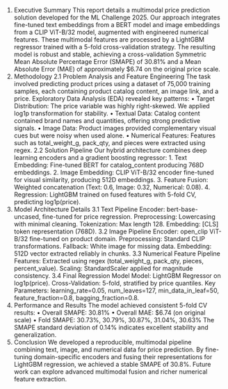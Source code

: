 1. Executive Summary
This report details a multimodal price prediction solution developed for the ML Challenge 2025. Our approach integrates fine-tuned text embeddings from a BERT model and image embeddings from a CLIP ViT-B/32 model, augmented with engineered numerical features. These multimodal features are processed by a LightGBM regressor trained with a 5-fold cross-validation strategy. The resulting model is robust and stable, achieving a cross-validation Symmetric Mean Absolute Percentage Error (SMAPE) of 30.81% and a Mean Absolute Error (MAE) of approximately $6.74 on the original price scale.
2. Methodology
2.1 Problem Analysis and Feature Engineering
The task involved predicting product prices using a dataset of 75,000 training samples, each containing product catalog content, an image link, and a price. Exploratory Data Analysis (EDA) revealed key patterns:
• Target Distribution: The price variable was highly right-skewed. We applied log1p transformation for stability. • Textual Data: Catalog content contained brand names and quantities, offering strong predictive signals. • Image Data: Product images provided complementary visual cues but were noisy when used alone. • Numerical Features: Features such as total_weight_g, pack_qty, and pieces were extracted using regex.
2.2 Solution Pipeline
Our hybrid architecture combines deep learning encoders and a gradient boosting regressor: 1. Text Embedding: Fine-tuned BERT for catalog_content producing 768D embeddings. 2. Image Embedding: CLIP ViT-B/32 encoder fine-tuned for visual similarity, producing 512D embeddings. 3. Feature Fusion: Weighted concatenation (Text: 0.6, Image: 0.32, Numerical: 0.08). 4. Regression: LightGBM trained on fused features with 5-fold CV, predicting log1p(price).
3. Model Architecture Details
3.1 Text Pipeline
Encoder: bert-base-uncased, fine-tuned for price regression. Preprocessing: Lowercasing with minimal cleaning. Tokenization: Max length 128. Embedding: [CLS] token representation (768D).
3.2 Image Pipeline
Encoder: open_clip ViT-B/32 fine-tuned on product domain. Preprocessing: Standard CLIP transformations. Fallback: White image for missing data. Embedding: 512D vector extracted reliably in chunks.
3.3 Numerical Feature Pipeline
Features: Extracted using regex (total_weight_g, pack_qty, pieces, percent_value). Scaling: StandardScaler applied for magnitude consistency.
3.4 Final Regression Model
Model: LightGBM Regressor on log1p(price). Cross-Validation: 5-fold, stratified by price quantiles. Key Parameters: learning_rate=0.05, num_leaves=127, min_data_in_leaf=50, feature_fraction=0.8, bagging_fraction=0.8.
4. Performance and Results
The model achieved consistent 5-fold CV results: • Overall SMAPE: 30.81% • Overall MAE: $6.74 (on original scale) • Fold SMAPE: 30.73%, 30.79%, 30.87%, 31.04%, 30.63% The SMAPE standard deviation of 0.14% indicates excellent stability and generalization.
5. Conclusion
We developed a reproducible, multimodal pipeline combining text, image, and numerical data for price prediction. By fine-tuning domain-specific encoders and fusing their representations for LightGBM regression, we achieved a stable SMAPE of 30.8%. Future work can explore advanced multimodal fusion and richer numerical feature extraction.
